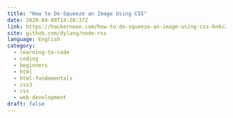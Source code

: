 ```yaml
---
title: "How to De-Squeeze an Image Using CSS"
date: 2020-04-08T14:28:37Z
link: https://hackernoon.com/how-to-de-squeeze-an-image-using-css-6n6c244c?source=rss&utm_medium=RSS&utm_source=news.12bit.vn
site: github.com/dylang/node-rss
language: English
category:
  - learning-to-code
  - coding
  - beginners
  - html
  - html-fundamentals
  - css3
  - css
  - web-development
draft: false
---
```

